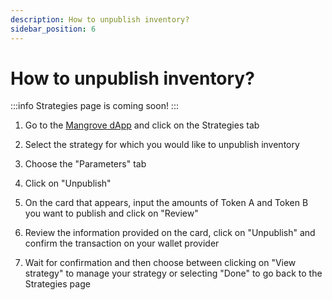 ```yaml
---
description: How to unpublish inventory?
sidebar_position: 6
---
```



# How to unpublish inventory?

:::info
Strategies page is coming soon!
:::

1. Go to the [Mangrove dApp](https://app.mangrove.exchange/) and click on the Strategies tab

2. Select the strategy for which you would like to unpublish inventory

3. Choose the "Parameters" tab

4. Click on "Unpublish"

5. On the card that appears, input the amounts of Token A and Token B you want to publish and click on "Review"

6. Review the information provided on the card, click on "Unpublish" and confirm the transaction on your wallet provider

7. Wait for confirmation and then choose between clicking on "View strategy" to manage your strategy or selecting "Done" to go back to the Strategies page
